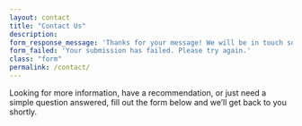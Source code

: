 ```yaml
---
layout: contact
title: "Contact Us"
description:
form_response_message: 'Thanks for your message! We will be in touch soon.'
form_failed: 'Your submission has failed. Please try again.'
class: "form"
permalink: /contact/
---
```


Looking for more information, have a recommendation, or just need a simple question answered, fill out the form below and we’ll get back to you shortly. 
